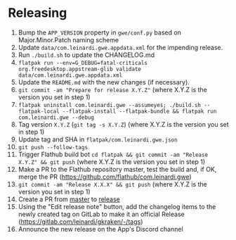 # Releasing

1. Bump the `APP_VERSION` property in `gwe/conf.py` based on Major.Minor.Patch naming scheme
2. Update `data/com.leinardi.gwe.appdata.xml` for the impending release.
3. Run `./build.sh` to update the CHANGELOG.md
4. `flatpak run --env=G_DEBUG=fatal-criticals org.freedesktop.appstream-glib validate data/com.leinardi.gwe.appdata.xml`
5. Update the `README.md` with the new changes (if necessary).
6. `git commit -am "Prepare for release X.Y.Z"` (where X.Y.Z is the version you set in step 1)
7. `flatpak uninstall com.leinardi.gwe --assumeyes; ./build.sh --flatpak-local --flatpak-install --flatpak-bundle && flatpak run com.leinardi.gwe --debug`
8. Tag version `X.Y.Z` (`git tag -s X.Y.Z`) (where X.Y.Z is the version you set in step 1)
9. Update tag and SHA in `flatpak/com.leinardi.gwe.json`
10. `git push --follow-tags` 
11. Trigger Flathub build bot `cd flatpak && git commit -am "Release X.Y.Z" && git push` (where X.Y.Z is the version you set in step 1)
12. Make a PR to the Flathub repository master, test the build and, if OK, merge the PR (https://github.com/flathub/com.leinardi.gwe)
13. `git commit -am "Release X.X.X" && git push` (where X.Y.Z is the version you set in step 1)
14. Create a PR from [master](../../tree/master) to [release](../../tree/release)
15. Using the "Edit release note" button, add the changelog items to the newly created tag on GitLab to make it an official Release (https://gitlab.com/leinardi/gkraken/-/tags)
16. Announce the new release on the App's Discord channel